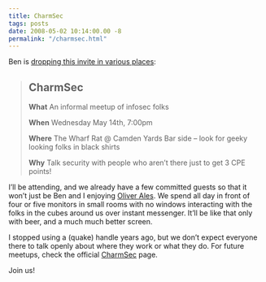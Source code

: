 ```yaml
---
title: CharmSec
tags: posts
date: 2008-05-02 10:14:00.00 -8
permalink: "/charmsec.html"
---
```

Ben is [dropping this invite in various places](http://electricfork.com/blog/59/charmsec-3):

> ## CharmSec
>
>
> **What**
> An informal meetup of infosec folks
>
> **When**
> Wednesday May 14th, 7:00pm
>
> **Where**
> The Wharf Rat @ Camden Yards
> Bar side – look for geeky looking folks in black shirts
>
> **Why**
> Talk security with people who aren’t there just to get 3 CPE points!

I’ll be attending, and we already have a few committed guests so that it won’t just be Ben and I enjoying [Oliver Ales](http://www.thewharfrat.com/wharf_rat_baltimore_oliver_ales.html). We spend all day in front of four or five monitors in small rooms with no windows interacting with the folks in the cubes around us over instant messenger. It’ll be like that only with beer, and a much much better screen.

I stopped using a (quake) handle years ago, but we don’t expect everyone there to talk openly about where they work or what they do. For future meetups, check the official [CharmSec](http://electricfork.com/charmsec) page.

Join us!